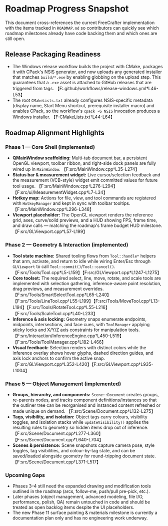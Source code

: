 # Roadmap Progress Snapshot

This document cross-references the current FreeCrafter implementation with the
items tracked in `ROADMAP.md` so contributors can quickly see which roadmap
milestones already have code backing them and which ones are still open.

## Release Packaging Readiness

* The Windows release workflow builds the project with CMake, packages it with
  CPack's NSIS generator, and now uploads any generated installer that matches
  `build/*.exe` by enabling globbing on the upload step. This guarantees that a
  `.exe` asset is attached to GitHub releases that are triggered from tags.
  【F:.github/workflows/release-windows.yml†L46-L53】
* The root `CMakeLists.txt` already configures NSIS-specific metadata (display
  name, Start Menu shortcut, prerequisite installer macro) and enables CPack,
  so the workflow's `cpack -G NSIS` invocation produces a Windows installer.
  【F:CMakeLists.txt†L44-L64】

## Roadmap Alignment Highlights

### Phase 1 — Core Shell (implemented)

* **QMainWindow scaffolding:** Multi-tab document bar, a persistent OpenGL
  viewport, toolbar ribbon, and right-side dock panels are fully wired up in
  `MainWindow`. 【F:src/MainWindow.cpp†L35-L274】
* **Status bar & measurement widget:** Live cursor/selection feedback and the
  measurement (VCB-style) widget emit committed values for future tool usage.
  【F:src/MainWindow.cpp†L276-L294】【F:src/ui/MeasurementWidget.cpp†L7-L34】
* **Hotkey map:** Actions for file, view, and tool commands are registered with
  `HotkeyManager` and kept in sync with toolbar tooltips. 【F:src/MainWindow.cpp†L296-L348】
* **Viewport placeholder:** The OpenGL viewport renders the reference grid,
  axes, curve/solid previews, and a HUD showing FPS, frame time, and draw calls
  — matching the roadmap's frame budget HUD milestone. 【F:src/GLViewport.cpp†L57-L199】

### Phase 2 — Geometry & Interaction (implemented)

* **Tool state machine:** Shared tooling flows from `Tool::handle*` helpers that
  arm, activate, and return to idle while wiring Enter/Esc through
  `GLViewport` to call `Tool::commit()`/`Tool::cancel()`. 【F:src/Tools/Tool.cpp†L5-L159】【F:src/GLViewport.cpp†L1247-L1275】
* **Core toolset:** The required select, line, move, rotate, and scale tools are
  implemented with selection gathering, inference-aware point resolution, drag
  previews, and measurement overrides. 【F:src/Tools/SmartSelectTool.cpp†L65-L240】【F:src/Tools/LineTool.cpp†L55-L199】【F:src/Tools/MoveTool.cpp†L13-L194】【F:src/Tools/RotateTool.cpp†L55-L216】【F:src/Tools/ScaleTool.cpp†L40-L233】
* **Inference & axis locking:** Geometry snaps enumerate endpoints, midpoints,
  intersections, and face cues, with `ToolManager` applying sticky locks and
  X/Y/Z axis constraints for manipulation tools. 【F:src/Interaction/InferenceEngine.cpp†L450-L519】【F:src/Tools/ToolManager.cpp†L182-L466】
* **Visual feedback:** Selection renders with distinct colors while the
  inference overlay shows hover glyphs, dashed direction guides, and axis lock
  anchors to confirm the active snap. 【F:src/GLViewport.cpp†L352-L420】【F:src/GLViewport.cpp†L935-L1004】

### Phase 5 — Object Management (implemented)

* **Groups, hierarchy, and components:** `Scene::Document` creates groups,
  re-parents nodes, and tracks component definitions/instances so that the
  outliner tree can be reorganised and instanced content refreshed or made
  unique on demand. 【F:src/Scene/Document.cpp†L132-L275】
* **Tags, visibility, and isolation:** Object tags carry colours, visibility
  toggles, and isolation stacks while `updateVisibility()` applies the resulting
  rules to geometry so hidden items drop out of inference. 【F:src/Scene/Document.cpp†L277-L360】【F:src/Scene/Document.cpp†L640-L704】
* **Scenes & persistence:** Scene snapshots capture camera pose, style toggles,
  tag visibilities, and colour-by-tag state, and can be saved/loaded alongside
  geometry for round-tripping document state. 【F:src/Scene/Document.cpp†L371-L517】

### Upcoming Gaps

* Phases 3–4 still need the expanded drawing and modification tools outlined in
  the roadmap (arcs, follow-me, push/pull pre-pick, etc.).
* Later phases (object management, advanced modeling, file I/O, performance,
  polish, QA) remain untouched in code and should be treated as open backlog
  items despite the UI placeholders.
* The new Phase 11 surface painting & materials milestone is currently a
  documentation plan only and has no engineering work underway.

